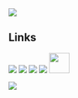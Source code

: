 
<img src="https://github.com/etozheluka/etozheluka/assets/95241918/e3ed714e-7854-471a-9221-dbb987c8afb5"/>


## Links
[![](https://img.shields.io/badge/-Linkedin-0073B1?style=flat-square)](https://www.linkedin.com/in/etozheluka/)
[![](https://img.shields.io/badge/-Telegram-1C9CEA?style=flat-square)](https://t.me/etozheluka)
[![](https://img.shields.io/badge/-Steam-332B40?style=flat-square)](https://steamcommunity.com/id/etozheluka/)
[![](https://img.shields.io/badge/-Discord-5865F2?style=flat-square)](https://discordapp.com/users/Momonga#9220) <img height="40" src="https://raw.githubusercontent.com/innng/innng/master/assets/kyubey.gif"/>

![](https://github.com/etozheluka/etozheluka/assets/95241918/38cf2629-00f9-4ec1-9b93-9ff3b264637f)


